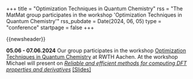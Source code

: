 +++
title       = "Optimization Techniques in Quantum Chemistry"
rss         = "The MatMat group participates in the workshop 'Optimization Techniques in Quantum Chemistry'"
rss_pubdate = Date(2024, 06, 05)
type        = "conference"
startpage   = false
+++

{{newsheader}}

**05.06 - 07.06.2024** Our group participates in the workshop
[Optimization Techniques in Quantum Chemistry](https://sfb1481.rwth-aachen.de/news-events/events/optimization-qc)
at RWTH Aachen. At the workshop Michael will present on
[*Reliable and efficient methods for computing DFT properties and derivatives*](https://michael-herbst.com/talks/2024.06.07_optim_qchem.pdf)
[[Slides]](https://michael-herbst.com/talks/2024.06.07_optim_qchem.pdf)
